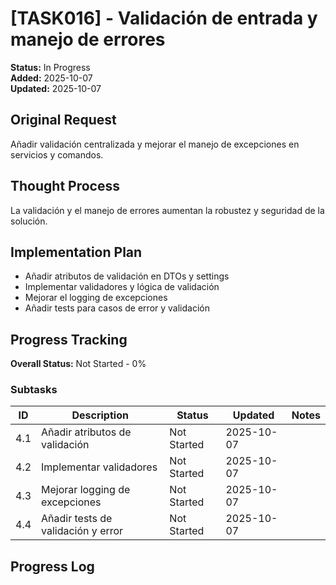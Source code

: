 # [TASK016] - Validación de entrada y manejo de errores

**Status:** In Progress  
**Added:** 2025-10-07  
**Updated:** 2025-10-07

## Original Request
Añadir validación centralizada y mejorar el manejo de excepciones en servicios y comandos.

## Thought Process
La validación y el manejo de errores aumentan la robustez y seguridad de la solución.

## Implementation Plan
- Añadir atributos de validación en DTOs y settings
- Implementar validadores y lógica de validación
- Mejorar el logging de excepciones
- Añadir tests para casos de error y validación

## Progress Tracking

**Overall Status:** Not Started - 0%

### Subtasks
| ID | Description | Status | Updated | Notes |
|----|-------------|--------|---------|-------|
| 4.1 | Añadir atributos de validación | Not Started | 2025-10-07 | |
| 4.2 | Implementar validadores | Not Started | 2025-10-07 | |
| 4.3 | Mejorar logging de excepciones | Not Started | 2025-10-07 | |
| 4.4 | Añadir tests de validación y error | Not Started | 2025-10-07 | |

## Progress Log